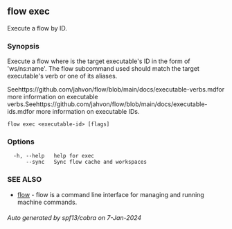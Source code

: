 ## flow exec

Execute a flow by ID.

### Synopsis

Execute a flow where <executable-id> is the target executable's ID in the form of 'ws/ns:name'.
The flow subcommand used should match the target executable's verb or one of its aliases.

Seehttps://github.com/jahvon/flow/blob/main/docs/executable-verbs.mdfor more information on executable verbs.Seehttps://github.com/jahvon/flow/blob/main/docs/executable-ids.mdfor more information on executable IDs.

```
flow exec <executable-id> [flags]
```

### Options

```
  -h, --help   help for exec
      --sync   Sync flow cache and workspaces
```

### SEE ALSO

* [flow](flow.md)	 - flow is a command line interface for managing and running machine commands.

###### Auto generated by spf13/cobra on 7-Jan-2024
